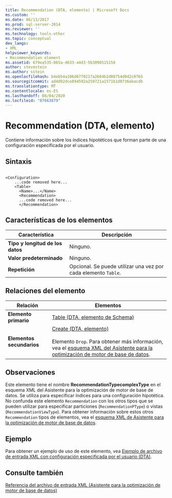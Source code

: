 ```yaml
---
title: Recommendation (DTA, elemento) | Microsoft Docs
ms.custom: ''
ms.date: 06/13/2017
ms.prod: sql-server-2014
ms.reviewer: ''
ms.technology: tools-other
ms.topic: conceptual
dev_langs:
- XML
helpviewer_keywords:
- Recommendation element
ms.assetid: 679ea535-865a-4633-a4d3-5b3090515158
author: stevestein
ms.author: sstein
ms.openlocfilehash: b4eb54a106d67f0217a2604b2d08754d0d2c0765
ms.sourcegitcommit: ad4d92dce894592a259721a1571b1d8736abacdb
ms.translationtype: MT
ms.contentlocale: es-ES
ms.lasthandoff: 08/04/2020
ms.locfileid: "87663879"
---
```

# <a name="recommendation-element-dta"></a>Recommendation (DTA, elemento)
  Contiene información sobre los índices hipotéticos que forman parte de una configuración especificada por el usuario.  
  
## <a name="syntax"></a>Sintaxis  
  
```  
  
<Configuration>  
    ...code removed here...  
    <Table>  
      <Name>...</Name>  
      <Recommendation>  
      ...code removed here...  
      </Recommendation>  
```  
  
## <a name="element-characteristics"></a>Características de los elementos  
  
|Característica|Descripción|  
|--------------------|-----------------|  
|**Tipo y longitud de los datos**|Ninguno.|  
|**Valor predeterminado**|Ninguno.|  
|**Repetición**|Opcional. Se puede utilizar una vez por cada elemento `Table`.|  
  
## <a name="element-relationships"></a>Relaciones del elemento  
  
|Relación|Elementos|  
|------------------|--------------|  
|**Elemento primario**|[Table &#40;DTA, elemento de Schema&#41;](table-element-for-schema-dta.md)|  
|**Elementos secundarios**|[Create &#40;DTA, elemento&#41;](create-element-dta.md)<br /><br /> Elemento `Drop`. Para obtener más información, vea el [esquema XML del Asistente para la optimización de motor de base de datos](https://go.microsoft.com/fwlink/?linkid=43100).|  
  
## <a name="remarks"></a>Observaciones  
 Este elemento tiene el nombre **RecommendationTypecomplexType** en el esquema XML del Asistente para la optimización de motor de base de datos. Se utiliza para especificar índices para una configuración hipotética. No confunda este elemento `Recommendation` con los otros tipos que se pueden utilizar para especificar particiones (`RecommendationPType`) o vistas (`RecommendationViewType`). Para obtener información sobre estos otros `Recommendation` tipos de elementos, vea el [esquema XML de Asistente para la optimización de motor de base de datos](https://go.microsoft.com/fwlink/?linkid=43100).  
  
## <a name="example"></a>Ejemplo  
 Para obtener un ejemplo de uso de este elemento, vea [Ejemplo de archivo de entrada XML con configuración especificada por el usuario &#40;DTA&#41;](xml-input-file-sample-with-user-specified-configuration-dta.md).  
  
## <a name="see-also"></a>Consulte también  
 [Referencia del archivo de entrada XML &#40;Asistente para la optimización de motor de base de datos&#41;](xml-input-file-reference-database-engine-tuning-advisor.md)  
  
  
